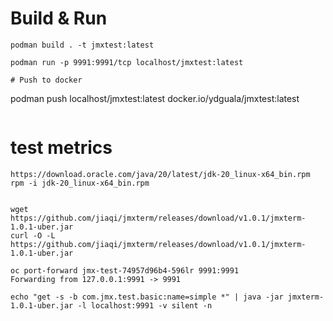 # Build & Run
```
podman build . -t jmxtest:latest

podman run -p 9991:9991/tcp localhost/jmxtest:latest

# Push to docker
```
podman push localhost/jmxtest:latest docker.io/ydguala/jmxtest:latest
```

```
# test metrics
```
https://download.oracle.com/java/20/latest/jdk-20_linux-x64_bin.rpm
rpm -i jdk-20_linux-x64_bin.rpm


wget https://github.com/jiaqi/jmxterm/releases/download/v1.0.1/jmxterm-1.0.1-uber.jar
curl -O -L https://github.com/jiaqi/jmxterm/releases/download/v1.0.1/jmxterm-1.0.1-uber.jar

oc port-forward jmx-test-74957d96b4-596lr 9991:9991
Forwarding from 127.0.0.1:9991 -> 9991

echo "get -s -b com.jmx.test.basic:name=simple *" | java -jar jmxterm-1.0.1-uber.jar -l localhost:9991 -v silent -n
```
